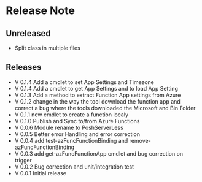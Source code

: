 # Release Note

## Unreleased

* Split class in multiple files

## Releases

* V 0.1.4 Add a cmdlet to set App Settings and Timezone
* V 0.1.4 Add a cmdlet to get App Settings and to load App Setting
* V 0.1.3 Add a method to extract Function App settings from Azure
* V 0.1.2 change in the way the tool download the function app and correct a bug where the tools downloaded the Microsoft and Bin Folder
* V 0.1.1 new cmdlet to create a function localy
* V 0.1.0 Publish and Sync to/from Azure Functions
* V 0.0.6 Module rename to PoshServerLess
* V 0.0.5 Better error Handling and error correction
* V 0.0.4 add test-azFuncFunctionBinding  and remove-azFuncFunctionBinding
* V 0.0.3 add get-azFuncFunctionApp cmdlet and bug correction on trigger
* V 0.0.2 Bug correction and unit/integration test
* V 0.0.1 Initial release

